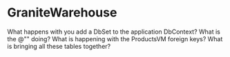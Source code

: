 # GraniteWarehouse
What happens with you add a DbSet<Prodcuts> to the application DbContext?
What is the @"\" doing?
What is happening with the ProductsVM foreign keys? What is bringing all these tables together?
